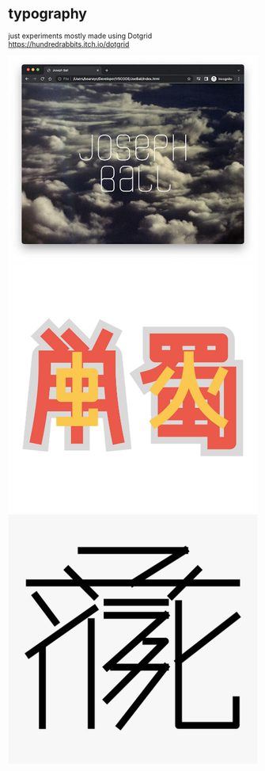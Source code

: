 # typography
just experiments
mostly made using Dotgrid https://hundredrabbits.itch.io/dotgrid

<img src="https://github.com/CallumBeaney/typography/blob/main/first-font/firstfont%20-%20joe's%20site.jpg?raw=true" alt="drawing" width="550"/>

<img src="https://github.com/CallumBeaney/typography/blob/main/hanzi/candle.png?raw=true" alt="drawing" width="550"/>

<img src="hanzi/tangut-jade.jpg" alt="drawing" width="550"/>
